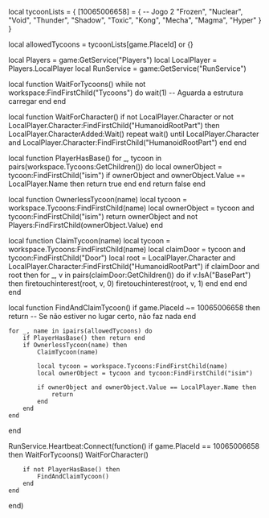 local tycoonLists = {
    [10065006658] = { -- Jogo 2
        "Frozen", "Nuclear", "Void", "Thunder", "Shadow", "Toxic", "Kong", "Mecha", "Magma", "Hyper"
    }
}

local allowedTycoons = tycoonLists[game.PlaceId] or {}

local Players = game:GetService("Players")
local LocalPlayer = Players.LocalPlayer
local RunService = game:GetService("RunService")

local function WaitForTycoons()
    while not workspace:FindFirstChild("Tycoons") do
        wait(1) -- Aguarda a estrutura carregar
    end
end

local function WaitForCharacter()
    if not LocalPlayer.Character or not LocalPlayer.Character:FindFirstChild("HumanoidRootPart") then
        LocalPlayer.CharacterAdded:Wait()
        repeat wait() until LocalPlayer.Character and LocalPlayer.Character:FindFirstChild("HumanoidRootPart")
    end
end

local function PlayerHasBase()
    for _, tycoon in pairs(workspace.Tycoons:GetChildren()) do
        local ownerObject = tycoon:FindFirstChild("isim")
        if ownerObject and ownerObject.Value == LocalPlayer.Name then
            return true
        end
    end
    return false
end

local function OwnerlessTycoon(name)
    local tycoon = workspace.Tycoons:FindFirstChild(name)
    local ownerObject = tycoon and tycoon:FindFirstChild("isim")
    return ownerObject and not Players:FindFirstChild(ownerObject.Value)
end

local function ClaimTycoon(name)
    local tycoon = workspace.Tycoons:FindFirstChild(name)
    local claimDoor = tycoon and tycoon:FindFirstChild("Door")
    local root = LocalPlayer.Character and LocalPlayer.Character:FindFirstChild("HumanoidRootPart")
    if claimDoor and root then
        for _, v in pairs(claimDoor:GetChildren()) do
            if v:IsA("BasePart") then
                firetouchinterest(root, v, 0)
                firetouchinterest(root, v, 1)
            end
        end
    end
end

local function FindAndClaimTycoon()
    if game.PlaceId ~= 10065006658 then
        return -- Se não estiver no lugar certo, não faz nada
    end

    for _, name in ipairs(allowedTycoons) do
        if PlayerHasBase() then return end
        if OwnerlessTycoon(name) then
            ClaimTycoon(name)

            local tycoon = workspace.Tycoons:FindFirstChild(name)
            local ownerObject = tycoon and tycoon:FindFirstChild("isim")

            if ownerObject and ownerObject.Value == LocalPlayer.Name then
                return
            end
        end
    end
end

RunService.Heartbeat:Connect(function()
    if game.PlaceId == 10065006658 then
        WaitForTycoons()
        WaitForCharacter()

        if not PlayerHasBase() then
            FindAndClaimTycoon()
        end
    end
end)
